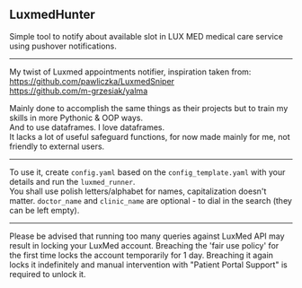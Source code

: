 ## LuxmedHunter
Simple tool to notify about available slot in LUX MED medical care service using pushover notifications.
___
My twist of Luxmed appointments notifier, inspiration taken from:  
https://github.com/pawliczka/LuxmedSniper  
https://github.com/m-grzesiak/yalma

Mainly done to accomplish the same things as their projects but to 
train my skills in more Pythonic & OOP ways.  
And to use dataframes. I love dataframes.  
It lacks a lot of useful safeguard functions, for now made mainly for me, not friendly to external users.
___

To use it, create `config.yaml` based on the `config_template.yaml` with your details and run the `luxmed_runner`.  
You shall use polish letters/alphabet for names, capitalization doesn't matter. `doctor_name` and `clinic_name`
are optional - to dial in the search (they can be left empty).
___

Please be advised that running too many queries against LuxMed API may result in locking your LuxMed account.
Breaching the 'fair use policy' for the first time locks the account temporarily for 1 day.
Breaching it again locks it indefinitely and manual intervention with "Patient Portal Support"
is required to unlock it.

